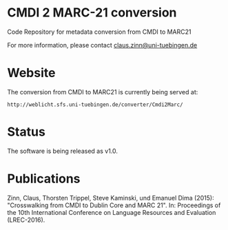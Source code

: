 # CMDI 2 MARC-21 conversion
Code Repository for metadata conversion from CMDI to MARC21

For more information, please contact claus.zinn@uni-tuebingen.de

# Website

The conversion from CMDI to MARC21 is currently being served at:

```http://weblicht.sfs.uni-tuebingen.de/converter/Cmdi2Marc/```

# Status
The software is being released as v1.0.

# Publications

Zinn, Claus, Thorsten Trippel, Steve Kaminski, und Emanuel Dima (2015): "Crosswalking from CMDI to Dublin Core and MARC 21". In: Proceedings of the 10th International Conference on Language Resources and Evaluation (LREC-2016).



